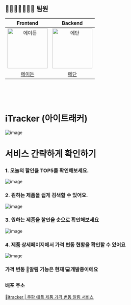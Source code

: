 ## 👩‍👦‍👦👨‍👨‍👧‍👧 팀원

|                                         Frontend                                          |                                         Backend                                          |
| :---------------------------------------------------------------------------------------: | :--------------------------------------------------------------------------------------: |
| <img src="https://avatars.githubusercontent.com/u/62369936?v=4" width=130px alt="에이든"> | <img src="https://avatars.githubusercontent.com/u/83010167?v=4" width=130px alt="에단"/> |
|                           [에이든](https://github.com/gyeongza)                           |                           [에단](https://github.com/cookienc)                            |

<br><br><br>

# iTracker (아이트래커)
![image](https://github.com/i-Tracker/frontend/assets/62369936/e1b6647d-b9d4-40df-925e-e657f888cded)

# 서비스 간략하게 확인하기

### 1. 오늘의 할인율 TOP5를 확인해보세요.

![image](https://github.com/i-Tracker/frontend/assets/62369936/9a1bc389-13e1-4df5-bc79-d367ffa537f4)

### 2. 원하는 제품을 쉽게 검색할 수 있어요.

![image](https://github.com/i-Tracker/frontend/assets/62369936/39eb324c-77f8-4192-a944-df8ded1a2411)

### 3. 원하는 제품을 할인율 순으로 확인해보세요

![image](https://github.com/i-Tracker/frontend/assets/62369936/312b8107-a213-4b4e-af73-94f9553030ad)

### 4. 제품 상세페이지에서 가격 변동 현황을 확인할 수 있어요

![image](https://github.com/i-Tracker/frontend/assets/62369936/e045d870-4a96-45a8-85d3-562bebf3c36e)

### 가격 변동 🔔알림 기능은 현재 💻개발중이에요


### 배포 주소
[itracker | 쿠팡 애플 제품 가격 변동 알림 서비스](https://itracker.info)
